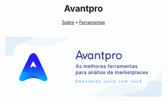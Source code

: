<h1 align="center">Avantpro</h1>

<p align="center">
 <a href="#about">Sobre</a> •
 <a href="#products">Ferramentas</a>
</p>

<h1 align="center">
  <img alt="Avantpro" title="#Avantpro" src="/profile/assets/banner.png" />
</h1>
